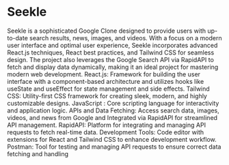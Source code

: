# Seekle
 Seekle is a sophisticated Google Clone designed to provide users with up-to-date search results, news, images, and videos. With a focus on a modern user 
interface and optimal user experience, Seekle incorporates advanced React.js techniques, React best practices, and Tailwind CSS for seamless design. The project 
also leverages the Google Search API via RapidAPI to fetch and display data dynamically, making it an ideal project for mastering modern web development.
 React.js: Framework for building the user interface with a component-based architecture and utilizes hooks like useState and useEffect for state management 
and side effects.
 Tailwind CSS: Utility-first CSS framework for creating sleek, modern, and highly customizable designs.
 JavaScript : Core scripting language for interactivity and application logic.
 APIs and Data Fetching: Access search data, images, videos, and news from Google and Integrated via RapidAPI for streamlined API management.
 RapidAPI: Platform for integrating and managing API requests to fetch real-time data.
 Development Tools: Code editor with extensions for React and Tailwind CSS to enhance development workflow.
 Postman: Tool for testing and managing API requests to ensure correct data fetching and handling
